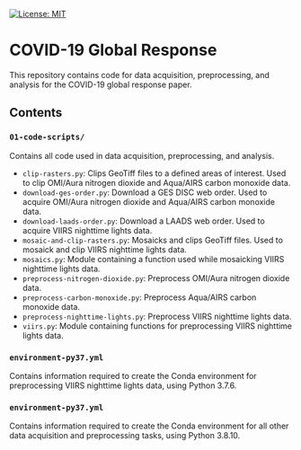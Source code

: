 [![License: MIT](https://img.shields.io/badge/License-MIT-yellow.svg)](https://opensource.org/licenses/MIT)

# COVID-19 Global Response

This repository contains code for data acquisition, preprocessing, and analysis for the COVID-19 global response paper.

## Contents

### `01-code-scripts/`

Contains all code used in data acquisition, preprocessing, and analysis.

* `clip-rasters.py`: Clips GeoTiff files to a defined areas of interest. Used to clip OMI/Aura nitrogen dioxide and Aqua/AIRS carbon monoxide data.
* `download-ges-order.py`: Download a GES DISC web order. Used to acquire OMI/Aura nitrogen dioxide and Aqua/AIRS carbon monoxide data.
* `download-laads-order.py`: Download a LAADS web order. Used to acquire VIIRS nighttime lights data.
* `mosaic-and-clip-rasters.py`: Mosaicks and clips GeoTiff files. Used to mosaick and clip VIIRS nighttime lights data.
* `mosaics.py`: Module containing a function used while mosaicking VIIRS nighttime lights data.
* `preprocess-nitrogen-dioxide.py`: Preprocess OMI/Aura nitrogen dioxide data.
* `preprocess-carbon-monoxide.py`: Preprocess Aqua/AIRS carbon monoxide data.
* `preprocess-nighttime-lights.py`: Preprocess VIIRS nighttime lights data.
* `viirs.py`: Module containing functions for preprocessing VIIRS nighttime lights data.

### `environment-py37.yml`

Contains information required to create the Conda environment for preprocessing VIIRS nighttime lights data, using Python 3.7.6.

### `environment-py37.yml`

Contains information required to create the Conda environment for all other data acquisition and preprocessing tasks, using Python 3.8.10.

